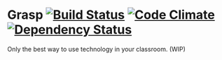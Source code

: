 Grasp [![Build Status](https://travis-ci.org/graspapp/grasp.png?branch=master)](https://travis-ci.org/graspapp/grasp) [![Code Climate](https://codeclimate.com/github/graspapp/grasp.png)](https://codeclimate.com/github/graspapp/grasp) [![Dependency Status](https://gemnasium.com/graspapp/grasp.png)](https://gemnasium.com/graspapp/grasp)
=====

Only the best way to use technology in your classroom. (WIP)
